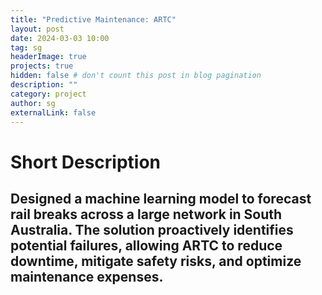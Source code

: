 ```yaml
---
title: "Predictive Maintenance: ARTC"
layout: post
date: 2024-03-03 10:00
tag: sg
headerImage: true
projects: true
hidden: false # don't count this post in blog pagination
description: ""
category: project
author: sg
externalLink: false
---
```

# Short Description 

Designed a machine learning model to forecast rail breaks across a large network in South Australia. The solution proactively identifies potential failures, allowing ARTC to reduce downtime, mitigate safety risks, and optimize maintenance expenses.
---
